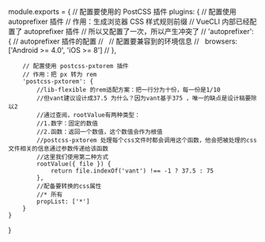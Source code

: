 module.exports = {
    // 配置要使用的 PostCSS 插件
    plugins: {
        // 配置使用 autoprefixer 插件
        // 作用：生成浏览器 CSS 样式规则前缀
        // VueCLI 内部已经配置了 autoprefixer 插件
        // 所以又配置了一次，所以产生冲突了
        // 'autoprefixer': { // autoprefixer 插件的配置
        //   // 配置要兼容到的环境信息
        //   browsers: ['Android >= 4.0', 'iOS >= 8']
        // },

        // 配置使用 postcss-pxtorem 插件
        // 作用：把 px 转为 rem
        'postcss-pxtorem': {
            //lib-flexible 的rem适配方案：把一行分为十份，每一份是1/10
            //但vant建议设计成37.5 为什么？因为vant基于375 ，唯一的缺点是设计稿要除以2
            //通过查阅，rootValue有两种类型：
            //1.数字：固定的数值
            //2.函数：返回一个数值，这个数值会作为根值
            //postcss-pxtorem 处理每个css文件时都会调用这个函数，他会把被处理的css文件相关的信息通过参数传递给该函数
            //这里我们使用第二种方式
            rootValue({ file }) {
                return file.indexOf('vant') !== -1 ? 37.5 : 75
            },
            //配备要转换的css属性
            //* 所有
            propList: ['*']
        }
    }
}

